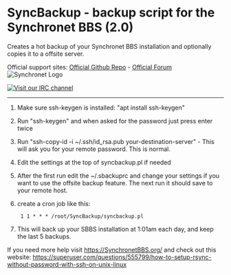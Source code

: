 # SyncBackup - backup script for the Synchronet BBS (2.0)
Creates a hot backup of your Synchronet BBS installation and optionally copies it to a offsite server.

Official support sites: [Official Github Repo](https://github.com/fstltna/SyncBackup) - [Official Forum](https://synchronetbbs.org/index.php/forum/syncbackup) ![Synchronet Logo](https://SynchronetBBS.org/SynchronetLogo.png) 

[![Visit our IRC channel](https://kiwiirc.com/buttons/irc.synchro.net/SynchronetFans.png)](https://kiwiirc.com/client/irc.synchro.net/?nick=guest|?#SynchronetFans)

---

1. Make sure ssh-keygen is installed: "apt install ssh-keygen"
2. Run "ssh-keygen" and when asked for the password just press enter twice
3. Run "ssh-copy-id -i ~/.ssh/id_rsa.pub your-destination-server" - This will ask you for your remote password. This is normal.
4. Edit the settings at the top of syncbackup.pl if needed
5. After the first run edit the ~/.sbackuprc and change your settings if you want to use the offsite backup feature. The next run it should save to your remote host.
6. create a cron job like this:

        1 1 * * * /root/SyncBackup/syncbackup.pl

7. This will back up your SBBS installation at 1:01am each day, and keep the last 5 backups.

If you need more help visit https://SynchronetBBS.org/ and check out this website: https://superuser.com/questions/555799/how-to-setup-rsync-without-password-with-ssh-on-unix-linux

